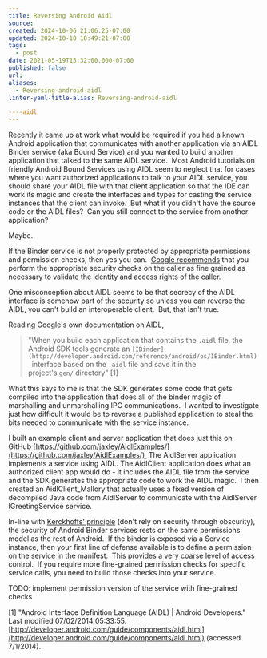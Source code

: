 ```yaml
---
title: Reversing Android Aidl
source: 
created: 2024-10-06 21:06:25-07:00
updated: 2024-10-10 10:49:21-07:00
tags:
  - post
date: 2021-05-19T15:32:00.000-07:00
published: false
url: 
aliases:
  - Reversing-android-aidl
linter-yaml-title-alias: Reversing-android-aidl

----aidl
---
```



Recently it came up at work what would be required if you had a known Android application that communicates with another application via an AIDL Binder service (aka Bound Service) and you wanted to build another application that talked to the same AIDL service.  Most Android tutorials on friendly Android Bound Services using AIDL seem to neglect that for cases where you want authorized applications to talk to your AIDL service, you should share your AIDL file with that client application so that the IDE can work its magic and create the interfaces and types for casting the service instances that the client can invoke.  But what if you didn't have the source code or the AIDL files?  Can you still connect to the service from another application?  
  
Maybe.  
  
If the Binder service is not properly protected by appropriate permissions and permission checks, then yes you can.  [Google recommends](http://developer.android.com/training/articles/security-tips.html#Services) that you perform the appropriate security checks on the caller as fine grained as necessary to validate the identity and access rights of the caller.  
  
One misconception about AIDL seems to be that secrecy of the AIDL interface is somehow part of the security so unless you can reverse the AIDL, you can't build an interoperable client.  But, that isn't true.  
  
Reading Google's own documentation on AIDL,  

> "When you build each application that contains the `.aidl` file, the Android SDK tools generate an `[IBinder](http://developer.android.com/reference/android/os/IBinder.html) `interface based on the `.aidl` file and save it in the project's `gen/` directory" \[1\]

What this says to me is that the SDK generates some code that gets compiled into the application that does all of the binder magic of marshalling and unmarshalling IPC communications.  I wanted to investigate just how difficult it would be to reverse a published application to steal the bits needed to communicate with the service instance.  
  
I built an example client and server application that does just this on GitHub [https://github.com/jaxley/AidlExamples/](https://github.com/jaxley/AidlExamples/)  The AidlServer application implements a service using AIDL. The AidlClient application does what an authorized client app would do - it includes the AIDL file from the service and the SDK generates the appropriate code to work the AIDL magic.  I then created an AidlClient\_Mallory that actually uses a fixed version of decompiled Java code from AidlServer to communicate with the AidlServer IGreetingService service.  
  
In-line with [Kerckhoffs' principle](http://en.wikipedia.org/wiki/Kerckhoffs's_principle) (don't rely on security through obscurity), the security of Android Binder services rests on the same permissions model as the rest of Android.  If the binder is exposed via a Service instance, then your first line of defense available is to define a permission on the service in the manifest.  This provides a very coarse level of access control.  If you require more fine-grained permission checks for specific service calls, you need to build those checks into your service.  
  
TODO: implement permission version of the service with fine-grained checks  
  
\[1\] "Android Interface Definition Language (AIDL) | Android Developers." Last modified 07/02/2014 05:33:55. [http://developer.android.com/guide/components/aidl.html](http://developer.android.com/guide/components/aidl.html) (accessed 7/1/2014).